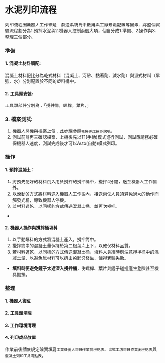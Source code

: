 # 水泥列印流程

列印流程因機器人工作環境、泵送系統尚未啟用與工廠環境配置等因素，將整個實驗流程劃分為1.預拌水泥與2.機器人控制兩個大項，個自分成1.準備、2.操作與3.整理三個部分。

### 準備
#### 1. 混凝土材料調配:
混凝土材料配比分為乾式材料（混凝土、河砂、黏著劑、減水劑）與濕式材料（早強、水）分別配置於不同的塑料桶中。
#### 2. 工具頭安裝:
工具頭部件分別為：「攪拌桶，螺桿，葉片，」

### 3. 檔案測試:
1. 機器人開機與檔案上傳：此步驟參照`機械手比操作說明`。
2. 測試前請再三確認檔案，上機後先以T1(手動)模式進行測試，測試時請務必確保機器人速度，測試完成後才可以Auto(自動)模式列印。

### 操作
#### 1. 預拌混凝土：
1. 將預先配好的材料倒入用於攪拌的攪拌桶中，攪拌4分鐘，送至機器人工作區外。
2. 以滾動的方式將材料送入機器人工作區內，接送兩位人員須避免過大的動作而觸發光柵，導致機器人停機。
3. 若材料過乾，以同樣的方式傳送混凝土桶，並再次攪拌。
- 

#### 2. 機器人操作與攪拌桶填料
1. 以手動填料的方式將混凝土產入，攪拌筒中。
2. 攪拌筒中的混凝土量保持於第二根葉片上下，以確保材料品質。
3. 若材料過乾，以同樣的方式傳送混凝土桶，填料人員須時刻注意攪拌桶中的混凝土量，以避免無材料可以擠出的狀況發生，使得實驗失敗。
- **填料時要避免鏟子太過深入攪拌桶**，使螺桿、葉片與鏟子碰撞產生危險甚至機具毀損。



### 整理
#### 1. 機器人復位
#### 2. 工具頭清理
#### 3. 工作環境清理
#### 4. 列印成品放置


作業前後請依規定確實填寫`工業機器人每日作業前檢點表`、`濕式工坊每日作業後檢點表`與`混凝土列印工具清點表`。
